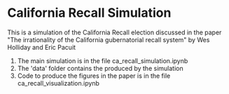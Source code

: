 # California Recall Simulation

This is a simulation of the California Recall election discussed in the paper "The irrationality of the California gubernatorial recall system" by Wes Holliday and Eric Pacuit

1. The main simulation is in the file ca_recall_simulation.ipynb
2. The 'data' folder contains the produced by the simulation
3. Code to produce the figures in the paper is in the file ca_recall_visualization.ipynb
